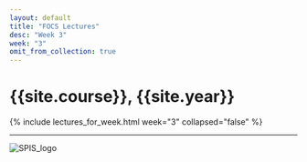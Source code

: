```yaml
---
layout: default
title: "FOCS Lectures"
desc: "Week 3"
week: "3"
omit_from_collection: true
---
```


# {{site.course}}, {{site.year}}

{% include lectures_for_week.html week="3" collapsed="false" %}
<div class='calendar' data-start-week="{{page.week}}" data-num-weeks="1" ></div>

----

![SPIS_logo](/images/SPIS_logo.jpg)
